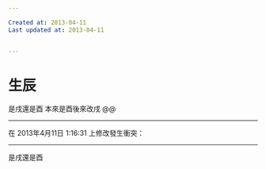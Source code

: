 ```yaml
---

Created at: 2013-04-11
Last updated at: 2013-04-11


---
```


# 生辰


是戌還是酉
本來是酉後來改戌 @@

* * *

在 2013年4月11日 1:16:31 上修改發生衝突：

* * *

是戌還是酉

